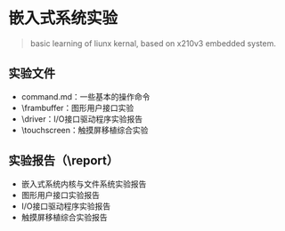 # 嵌入式系统实验  
>basic learning of liunx kernal, based on x210v3 embedded system.  

## 实验文件
- command.md：一些基本的操作命令
- \frambuffer：图形用户接口实验
- \driver：I/O接口驱动程序实验报告
- \touchscreen：触摸屏移植综合实验

## 实验报告（\report）
- 嵌入式系统内核与文件系统实验报告
- 图形用户接口实验报告
- I/O接口驱动程序实验报告
- 触摸屏移植综合实验报告
